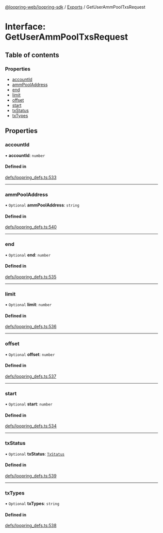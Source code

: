 [@loopring-web/loopring-sdk](../README.md) / [Exports](../modules.md) / GetUserAmmPoolTxsRequest

# Interface: GetUserAmmPoolTxsRequest

## Table of contents

### Properties

- [accountId](GetUserAmmPoolTxsRequest.md#accountid)
- [ammPoolAddress](GetUserAmmPoolTxsRequest.md#ammpooladdress)
- [end](GetUserAmmPoolTxsRequest.md#end)
- [limit](GetUserAmmPoolTxsRequest.md#limit)
- [offset](GetUserAmmPoolTxsRequest.md#offset)
- [start](GetUserAmmPoolTxsRequest.md#start)
- [txStatus](GetUserAmmPoolTxsRequest.md#txstatus)
- [txTypes](GetUserAmmPoolTxsRequest.md#txtypes)

## Properties

### accountId

• **accountId**: `number`

#### Defined in

[defs/loopring_defs.ts:533](https://github.com/Loopring/loopring_sdk/blob/904c903/src/defs/loopring_defs.ts#L533)

___

### ammPoolAddress

• `Optional` **ammPoolAddress**: `string`

#### Defined in

[defs/loopring_defs.ts:540](https://github.com/Loopring/loopring_sdk/blob/904c903/src/defs/loopring_defs.ts#L540)

___

### end

• `Optional` **end**: `number`

#### Defined in

[defs/loopring_defs.ts:535](https://github.com/Loopring/loopring_sdk/blob/904c903/src/defs/loopring_defs.ts#L535)

___

### limit

• `Optional` **limit**: `number`

#### Defined in

[defs/loopring_defs.ts:536](https://github.com/Loopring/loopring_sdk/blob/904c903/src/defs/loopring_defs.ts#L536)

___

### offset

• `Optional` **offset**: `number`

#### Defined in

[defs/loopring_defs.ts:537](https://github.com/Loopring/loopring_sdk/blob/904c903/src/defs/loopring_defs.ts#L537)

___

### start

• `Optional` **start**: `number`

#### Defined in

[defs/loopring_defs.ts:534](https://github.com/Loopring/loopring_sdk/blob/904c903/src/defs/loopring_defs.ts#L534)

___

### txStatus

• `Optional` **txStatus**: [`TxStatus`](../enums/TxStatus.md)

#### Defined in

[defs/loopring_defs.ts:539](https://github.com/Loopring/loopring_sdk/blob/904c903/src/defs/loopring_defs.ts#L539)

___

### txTypes

• `Optional` **txTypes**: `string`

#### Defined in

[defs/loopring_defs.ts:538](https://github.com/Loopring/loopring_sdk/blob/904c903/src/defs/loopring_defs.ts#L538)
